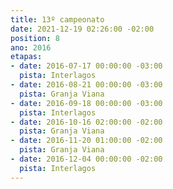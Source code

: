 ```yaml
---
title: 13º campeonato
date: 2021-12-19 02:26:00 -02:00
position: 8
ano: 2016
etapas:
- date: 2016-07-17 00:00:00 -03:00
  pista: Interlagos
- date: 2016-08-21 00:00:00 -03:00
  pista: Granja Viana
- date: 2016-09-18 00:00:00 -03:00
  pista: Interlagos
- date: 2016-10-16 02:00:00 -02:00
  pista: Granja Viana
- date: 2016-11-20 01:00:00 -02:00
  pista: Granja Viana
- date: 2016-12-04 00:00:00 -02:00
  pista: Interlagos
---
```


